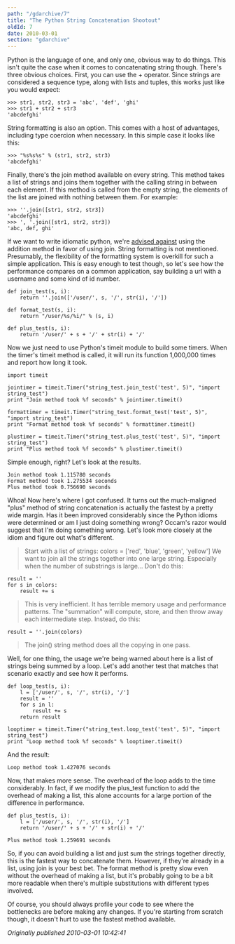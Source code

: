 ```yaml
---
path: "/gdarchive/7"
title: "The Python String Concatenation Shootout"
oldId: 7
date: 2010-03-01
section: "gdarchive"
---
```

Python is the language of one, and only one, obvious way to do
things. This isn't quite the case when it comes to concatenating
string though. There's three obvious choices. First, you can use the +
operator. Since strings are considered a sequence type, along with
lists and tuples, this works just like you would expect:

    >>> str1, str2, str3 = 'abc', 'def', 'ghi'
    >>> str1 + str2 + str3
    'abcdefghi'

String formatting is also an option. This comes with a host of
advantages, including type coercion when necessary. In this simple
case it looks like this:

    >>> "%s%s%s" % (str1, str2, str3)
    'abcdefghi'
    
Finally, there's the join method available on every string. This
method takes a list of strings and joins them together with the
calling string in between each element. If this method is called from
the empty string, the elements of the list are joined with nothing
between them. For example:

    >>> ''.join([str1, str2, str3])
    'abcdefghi'
    >>> ', '.join([str1, str2, str3])
    'abc, def, ghi'

If we want to write idiomatic python, we're
[advised against](http://python.net/~goodger/projects/pycon/2007/idiomatic/handout.html#building-strings-from-substrings)
using the addition method in favor of using join. String formatting is
not mentioned. Presumably, the flexibility of the formatting system is
overkill for such a simple application. This is easy enough to test
though, so let's see how the performance compares on a common
application, say building a url with a username and some kind of id
number.

    def join_test(s, i):
        return ''.join(['/user/', s, '/', str(i), '/'])
    
    def format_test(s, i):
        return "/user/%s/%i/" % (s, i)
    
    def plus_test(s, i):
        return '/user/' + s + '/' + str(i) + '/'
	
Now we just need to use Python's timeit module to build some
timers. When the timer's timeit method is called, it will run
its function 1,000,000 times and report how long it took.

    import timeit

    jointimer = timeit.Timer("string_test.join_test('test', 5)", "import string_test")
    print "Join method took %f seconds" % jointimer.timeit()

    formattimer = timeit.Timer("string_test.format_test('test', 5)", "import string_test")
    print "Format method took %f seconds" % formattimer.timeit()

    plustimer = timeit.Timer("string_test.plus_test('test', 5)", "import string_test")
    print "Plus method took %f seconds" % plustimer.timeit()
    
Simple enough, right? Let's look at the results.

    Join method took 1.115780 seconds
    Format method took 1.275534 seconds
    Plus method took 0.756690 seconds    
    
Whoa! Now here's where I got confused. It turns out the much-maligned
"plus" method of string concatenation is actually the fastest by a
pretty wide margin. Has it been improved considerably since the Python
idioms were determined or am I just doing something wrong? Occam's
razor would suggest that I'm doing something wrong. Let's look more
closely at the idiom and figure out what's different.

>Start with a list of strings:
colors = ['red', 'blue', 'green', 'yellow']
We want to join all the strings together into one large string. Especially when the number of substrings is large...
Don't do this:

    result = ''
    for s in colors:
        result += s
>This is very inefficient.
It has terrible memory usage and performance patterns. The "summation" will compute, store, and then throw away each intermediate step.
Instead, do this:

    result = ''.join(colors)
>The join() string method does all the copying in one pass.
    
Well, for one thing, the usage we're being warned about here is a list
of strings being summed by a loop. Let's add another test that matches
that scenario exactly and see how it performs.

    def loop_test(s, i):
        l = ['/user/', s, '/', str(i), '/']
        result = ''
        for s in l:
            result += s
        return result
	
    looptimer = timeit.Timer("string_test.loop_test('test', 5)", "import string_test")
    print "Loop method took %f seconds" % looptimer.timeit()
    
And the result:

    Loop method took 1.427076 seconds    
    
Now, that makes more sense. The overhead of the loop adds to the time
considerably. In fact, if we modify the plus_test function to add the
overhead of making a list, this alone accounts for a large portion of
the difference in performance.

    def plus_test(s, i):
        l = ['/user/', s, '/', str(i), '/']
        return '/user/' + s + '/' + str(i) + '/'    
	
    Plus method took 1.259691 seconds
    
So, if you can avoid building a list and just sum the strings together
directly, this is the fastest way to concatenate them. However,
if they're already in a list, using join is your best bet. The format
method is pretty slow even without the overhead of making a list, but
it's probably going to be a bit more readable when there's multiple
substitutions with different types involved.

Of course, you should always profile your code to see where the
bottlenecks are before making any changes. If you're starting from
scratch though, it doesn't hurt to use the fastest method available.


*Originally published 2010-03-01 10:42:41*